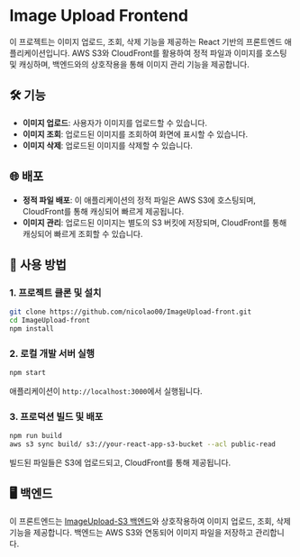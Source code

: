 # Image Upload Frontend

이 프로젝트는 이미지 업로드, 조회, 삭제 기능을 제공하는 React 기반의 프론트엔드 애플리케이션입니다. AWS S3와 CloudFront를 활용하여 정적 파일과 이미지를 호스팅 및 캐싱하며, 백엔드와의 상호작용을 통해 이미지 관리 기능을 제공합니다.

## 🛠️ 기능

- **이미지 업로드**: 사용자가 이미지를 업로드할 수 있습니다.
- **이미지 조회**: 업로드된 이미지를 조회하여 화면에 표시할 수 있습니다.
- **이미지 삭제**: 업로드된 이미지를 삭제할 수 있습니다.

## 🌐 배포

- **정적 파일 배포**: 이 애플리케이션의 정적 파일은 AWS S3에 호스팅되며, CloudFront를 통해 캐싱되어 빠르게 제공됩니다.
- **이미지 관리**: 업로드된 이미지는 별도의 S3 버킷에 저장되며, CloudFront를 통해 캐싱되어 빠르게 조회할 수 있습니다.

## 🚀 사용 방법

### 1. 프로젝트 클론 및 설치

```bash
git clone https://github.com/nicolao00/ImageUpload-front.git
cd ImageUpload-front
npm install
```

### 2. 로컬 개발 서버 실행

```bash
npm start
```

애플리케이션이 `http://localhost:3000`에서 실행됩니다.

### 3. 프로덕션 빌드 및 배포

```bash
npm run build
aws s3 sync build/ s3://your-react-app-s3-bucket --acl public-read
```

빌드된 파일들은 S3에 업로드되고, CloudFront를 통해 제공됩니다.

## 🖥️ 백엔드

이 프론트엔드는 [ImageUpload-S3 백엔드](https://github.com/nicolao00/ImageUpload-S3)와 상호작용하여 이미지 업로드, 조회, 삭제 기능을 제공합니다. 백엔드는 AWS S3와 연동되어 이미지 파일을 저장하고 관리합니다.

